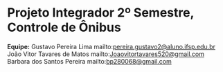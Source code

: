 # Projeto Integrador 2º Semestre, Controle de Ônibus
**Equipe:** Gustavo Pereira Lima mailto:pereira.gustavo2@aluno.ifsp.edu.br
        João Vitor Tavares de Matos mailto:Joaovitortavares520@gmail.com
        Barbara dos Santos Pereira mailto:bp280068@gmail.com

